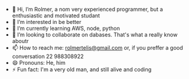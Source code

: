 - 👋 Hi, I’m Rolmer, a nom very experienced programmer, but a enthusiastic and motivated studant
- 👀 I’m interested in be better
- 🌱 I’m currently learning AWS, node, python
- 💞️ I’m looking to collaborate on dabases. That's what a really know aboutr
- 📫 How to reach me: rolmertelis@gmail.com or, if you preffer a good conversation 22 988308922
- 😄 Pronouns: He, him
- ⚡ Fun fact: I'm a very old man, and still alive and coding

<!---
Rolmer1964/Rolmer1964 is a ✨ special ✨ repository because its `README.md` (this file) appears on your GitHub profile.
You can click the Preview link to take a look at your changes.
--->
